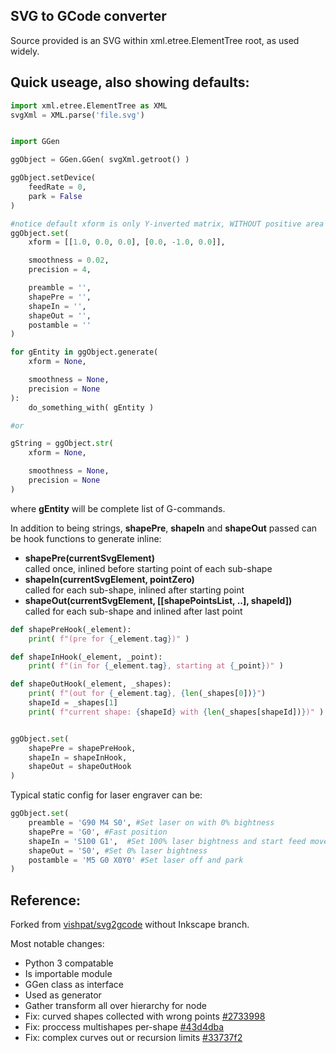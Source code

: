 SVG to GCode converter
----------------------


Source provided is an SVG within xml.etree.ElementTree root, as used widely.

Quick useage, also showing defaults:
------------------------------------

```python
import xml.etree.ElementTree as XML
svgXml = XML.parse('file.svg')


import GGen

ggObject = GGen.GGen( svgXml.getroot() )

ggObject.setDevice(
    feedRate = 0,
    park = False
)

#notice default xform is only Y-inverted matrix, WITHOUT positive area offset
ggObject.set(
    xform = [[1.0, 0.0, 0.0], [0.0, -1.0, 0.0]],

    smoothness = 0.02,
    precision = 4,

    preamble = '',
    shapePre = '',
    shapeIn = '',
    shapeOut = '',
    postamble = ''
)

for gEntity in ggObject.generate(
    xform = None,

    smoothness = None,
    precision = None
):
    do_something_with( gEntity )

#or

gString = ggObject.str(
    xform = None,

    smoothness = None,
    precision = None
)

```
where **gEntity** will be complete list of G-commands.


In addition to being strings, **shapePre**, **shapeIn** and **shapeOut** passed can be hook functions to generate inline:

* **shapePre(currentSvgElement)**  
    called once, inlined before starting point of each sub-shape
* **shapeIn(currentSvgElement, pointZero)**  
    called for each sub-shape, inlined after starting point
* **shapeOut(currentSvgElement, [[shapePointsList, ..], shapeId])**  
    called for each sub-shape and inlined after last point


```python
def shapePreHook(_element):
    print( f"(pre for {_element.tag})" )

def shapeInHook(_element, _point):
    print( f"(in for {_element.tag}, starting at {_point})" )

def shapeOutHook(_element, _shapes):
    print( f"(out for {_element.tag}, {len(_shapes[0])}")
    shapeId = _shapes[1]
    print( f"current shape: {shapeId} with {len(_shapes[shapeId])})" )


ggObject.set(
    shapePre = shapePreHook,
    shapeIn = shapeInHook,
    shapeOut = shapeOutHook
)
```

Typical static config for laser engraver can be:
```python
ggObject.set(
    preamble = 'G90 M4 S0', #Set laser on with 0% bightness
    shapePre = 'G0', #Fast position
    shapeIn = 'S100 G1',  #Set 100% laser bightness and start feed move
    shapeOut = 'S0', #Set 0% laser bightness
    postamble = 'M5 G0 X0Y0' #Set laser off and park
)
```



Reference:
----------

Forked from [vishpat/svg2gcode](https://github.com/vishpat/svg2gcode) without Inkscape branch.

Most notable changes:
* Python 3 compatable
* Is importable module
* GGen class as interface
* Used as generator
* Gather transform all over hierarchy for node
* Fix: curved shapes collected with wrong points [#2733998](https://github.com/NikolayRag/svg2gcode_ggen/commit/2733998fb56177be35ea0a91014296366bd2bd3a)
* Fix: proccess multishapes per-shape [#43d4dba](https://github.com/NikolayRag/svg2gcode_ggen/commit/43d4dba31fd7cfb5d92c99fd018b30991fcd4d90)
* Fix: complex curves out or recursion limits [#33737f2](https://github.com/NikolayRag/svg2gcode_ggen/commit/33737f2b23cd614b60b2f5b16a2896b5cdddc1d3)
